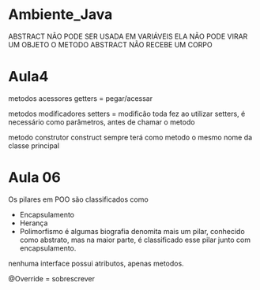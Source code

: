 # Ambiente_Java
 
ABSTRACT NÃO PODE SER USADA EM VARIÁVEIS
ELA NÃO PODE VIRAR UM OBJETO
O METODO ABSTRACT NÃO RECEBE UM CORPO 


# Aula4

metodos acessores
getters = pegar/acessar

metodos modificadores
setters = modificão
toda fez ao utilizar setters, é necessário como parâmetros,
antes de chamar o metodo

metodo construtor
construct
sempre terá como metodo o mesmo nome da classe principal

# Aula 06

Os pilares em POO são classificados como 

- Encapsulamento 
- Herança 
- Polimorfismo
é algumas biografia denomita mais um pilar, conhecido como abstrato, 
mas na maior parte, é classificado esse pilar junto com encapsulamento.

nenhuma interface possui atributos, apenas metodos.

@Override = sobrescrever

